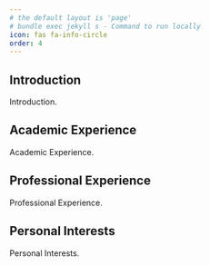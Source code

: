 ```yaml
---
# the default layout is 'page'
# bundle exec jekyll s - Command to run locally
icon: fas fa-info-circle
order: 4
---
```


## Introduction
Introduction.

## Academic Experience
Academic Experience.

## Professional Experience
Professional Experience.

## Personal Interests
Personal Interests.

